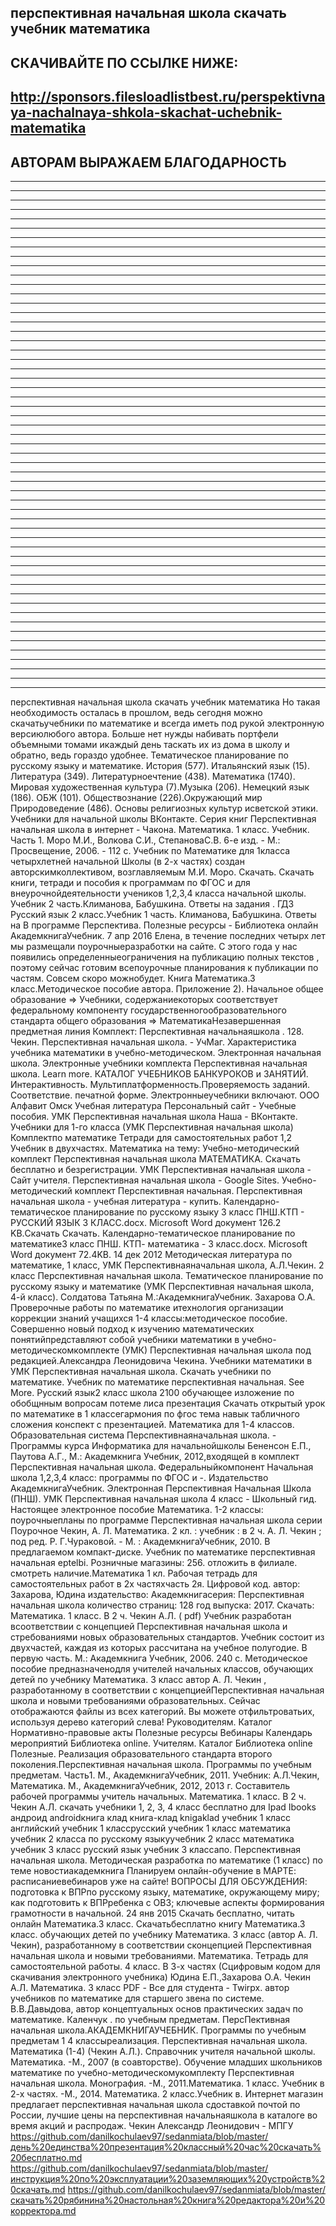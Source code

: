 перспективная начальная школа скачать учебник математика
--------------------------------------------------
СКАЧИВАЙТЕ ПО ССЫЛКЕ НИЖЕ:
--------------------------------------------------
http://sponsors.filesloadlistbest.ru/perspektivnaya-nachalnaya-shkola-skachat-uchebnik-matematika
--------------------------------------------------
АВТОРАМ ВЫРАЖАЕМ БЛАГОДАРНОСТЬ
--------------------------------------------------
--------------------------------------------------
--------------------------------------------------
--------------------------------------------------
--------------------------------------------------
--------------------------------------------------
--------------------------------------------------
--------------------------------------------------
--------------------------------------------------
--------------------------------------------------
--------------------------------------------------
--------------------------------------------------
--------------------------------------------------
--------------------------------------------------
--------------------------------------------------
--------------------------------------------------
--------------------------------------------------
--------------------------------------------------
--------------------------------------------------
--------------------------------------------------
--------------------------------------------------
--------------------------------------------------
--------------------------------------------------
--------------------------------------------------
--------------------------------------------------
--------------------------------------------------
--------------------------------------------------
--------------------------------------------------
--------------------------------------------------
--------------------------------------------------
--------------------------------------------------
--------------------------------------------------
--------------------------------------------------
--------------------------------------------------
--------------------------------------------------
--------------------------------------------------
--------------------------------------------------
--------------------------------------------------
--------------------------------------------------
--------------------------------------------------
--------------------------------------------------
--------------------------------------------------
--------------------------------------------------
--------------------------------------------------
--------------------------------------------------
--------------------------------------------------
--------------------------------------------------
--------------------------------------------------
--------------------------------------------------
--------------------------------------------------
--------------------------------------------------
--------------------------------------------------
--------------------------------------------------
--------------------------------------------------
--------------------------------------------------
--------------------------------------------------
перспективная начальная школа скачать учебник математика Но такая необходимость осталась в прошлом, ведь сегодня можно скачатьучебники по математике и всегда иметь под рукой электронную версиюлюбого автора. Больше нет нужды набивать портфели объемными томами икаждый день таскать их из дома в школу и обратно, ведь гораздо удобнее. Тематическое планирование по русскому языку и математике. История (577). Итальянский язык (15). Литература (349). Литературноечтение (438). Математика (1740). Мировая художественная культура (7).Музыка (206). Немецкий язык (186). ОБЖ (101). Обществознание (226).Окружающий мир  Природоведение (486). Основы религиозных культур исветской этики. Учебники для начальной школы  ВКонтакте. Серия книг Перспективная начальная школа в интернет  - Чакона. Математика. 1 класс. Учебник. Часть 1. Моро М.И., Волкова С.И., СтепановаС.В. 6-е изд. - М.: Просвещение, 2006. - 112 с. Учебник по Математике для 1класса четырхлетней начальной Школы (в 2-х частях) создан авторскимколлективом, возглавляемым М.И. Моро. Скачать. Скачать книги, тетради и пособия к программам по ФГОС и для внеурочнойдеятельности учеников 1,2,3,4 класса начальной школы.  Учебник 2 часть.Климанова, Бабушкина. Ответы на задания . ГДЗ Русский язык 2 класс.Учебник 1 часть. Климанова, Бабушкина. Ответы на В программе Перспектива. Полезные ресурсы - Библиотека онлайн  АкадемкнигаУчебник. 7 апр 2016  Елена, в течение последних четырх лет мы размещали поурочныеразработки на сайте. С этого года у нас появились определенныеограничения на публикацию полных текстов , поэтому сейчас готовим всепоурочные планирования к публикации по частям. Совсем скоро можнобудет. Книга Математика.3 класс.Методическое пособие автора. Приложение 2). Начальное общее образование => Учебники, содержаниекоторых соответствует федеральному компоненту государственногообразовательного стандарта общего образования => МатематикаНезавершенная предметная линия  Комплект: Перспективная начальнаяшкола . 128. Чекин. Перспективная начальная школа. - УчМаг. Характеристика учебника математики в учебно-методическом. Электронная начальная школа. Электронные учебники комплекта Перспективная начальная школа. Learn more. КАТАЛОГ УЧЕБНИКОВ  БАНКУРОКОВ и ЗАНЯТИЙ. Интерактивность. Мультиплатформенность.Проверяемость заданий. Соответствие. печатной форме. Электронныеучебники включают. ООО Алфавит Омск Учебная литература
Персональный сайт - Учебные пособия. УМК Перспективная начальная школа  Наша  - ВКонтакте. Учебники для 1-го класса (УМК Перспективная начальная школа) Комплектпо математике Тетради для самостоятельных работ 1,2 Учебник в двухчастях.  Математика на тему: Учебно-методический комплект Перспективная начальная школа МАТЕМАТИКА. Скачать бесплатно и безрегистрации. УМК Перспективная начальная школа - Сайт учителя. Перспективная начальная школа - Google Sites. Учебно-методический комплект Перспективная начальная. Перспективная начальная школа - учебная литература - купить. Календарно-тематическое планирование по русскому языку 3 класс ПНШ.КТП - РУССКИЙ ЯЗЫК 3 КЛАСС.docx. Microsoft Word документ 126.2 KB.Скачать  Скачать. Календарно-тематическое планирование по математике3 класс ПНШ. КТП- математика - 3 класс.docx. Microsoft Word документ 72.4KB. 14 дек 2012  Методическая литература по математике, 1 класс, УМК Перспективнаяначальная школа, А.Л.Чекин. 2 класс Перспективная начальная школа. Тематическое планирование по русскому языку и математике (УМК Перспективная начальная школа, 4-й класс). Солдатова Татьяна  М.:АкадемкнигаУчебник. Захарова О.А. Проверочные работы по математике итехнология организации коррекции знаний учащихся 1-4 классы:методическое пособие. Совершенно новый подход к изучению математических понятийпредставляют собой учебники математики в учебно-методическомкомплекте (УМК) Перспективная начальная школа под редакцией.Александра Леонидовича Чекина. Учебники математики в УМК Перспективная начальная школа. Скачать учебники по математике. Учебник по математике перспективная начальная.  See More. Русский язык2 класс школа 2100 обучающее изложение по обобщнным вопросам потеме лиса презентация  Скачать открытый урок по математике в 1 классегармония по фгос тема навык табличного сложения конспект с презентацией. Математика для 1-4 классов. Образовательная система Перспективнаяначальная школа. - Программы курса Информатика для начальнойшколы  Бененсон Е.П., Паутова А.Г., М.: Академкнига Учебник, 2012,входящей в комплект Перспективная начальная школа. Федеральныйкомпонент
Начальная школа 1,2,3,4 класс: программы по ФГОС и  -. Издательство АкадемкнигаУчебник. Электронная Перспективная Начальная Школа (ПНШ). УМК Перспективная начальная школа 4 класс - Школьный гид. Настоящее электронное пособие Математика. 1-2 классы: поурочныепланы по программе Перспективная начальная школа серии Поурочное Чекин, А. Л. Математика. 2 кл. : учебник : в 2 ч.  А. Л. Чекин ; под ред. Р. Г.Чураковой. - М. : АкадемкнигаУчебник, 2010. В предлагаемом компакт-диске. Учебник по математике перспективная начальная  eptelbi. Розничные магазины: 256. отложить в филиале. смотреть наличие.Математика 1 кл. Рабочая тетрадь для самостоятельных работ в 2х частяхчасть 2я. Цифровой код. автор: Захарова, Юдина издательство: Академкнигасерия: Перспективная начальная школа количество страниц: 128 год выпуска: 2017. Скачать: Математика. 1 класс. В 2 ч. Чекин А.Л. ( pdf)  Учебник разработан всоответствии с концепцией Перспективная начальная школа и стребованиями новых образовательных стандартов. Учебник состоит из двухчастей, каждая из которых рассчитана на учебное полугодие. В первую часть. М.: Академкнига Учебник, 2006. 240 с. Методическое пособие предназначенодля учителей начальных классов, обучающих детей по учебнику Математика. 3 класс автор А. Л. Чекин , разработанному в соответствии с концепциейПерспективная начальная школа и новыми требованиями образовательных. Сейчас отображаются файлы из всех категорий. Вы можете отфильтроватьих, используя дерево категорий слева! Руководителям. Каталог  Нормативно-правовые акты  Полезные ресурсы  Вебинары  Календарь мероприятий Библиотека online. Учителям. Каталог  Библиотека online  Полезные. Реализация образовательного стандарта второго поколения.Перспективная начальная школа. Программы по учебным предметам. Часть1. М., АкадемкнигаУчебник, 2011. Учебник: А.Л.Чекин, Математика. М., АкадемкнигаУчебник, 2012, 2013 г. Составитель рабочей программы учитель начальных. Математика. 1 класс. В 2 ч. Чекин А.Л. скачать учебники 1, 2, 3, 4 класс бесплатно для Ipad Ibooks андроид androidкнига клад книга-клад knigaklad учебник 1 класс английский учебник 1 классрусский учебник 1 класс математика учебник 2 класса по русскому языкуучебник 2 класс математика учебник 3 класс русский язык учебник 3 классапо. Перспективная начальная школа. Методическая разработка по математике (1 класс) по теме
новостиакадемкнига Планируем онлайн-обучение в МАРТЕ: расписаниевебинаров уже на сайте! ВОПРОСЫ ДЛЯ ОБСУЖДЕНИЯ:  подготовка к ВПРпо русскому языку, математике, окружающему миру;  как подготовить к ВПРребенка с ОВЗ;  ключевые аспекты формирования грамотности в начальной. 24 янв 2015  Скачать бесплатно, читать онлайн Математика.3 класс.  Скачатьбесплатно книгу Математика.3 класс.  обучающих детей по учебнику Математика. 3 класс (автор А. Л. Чекин), разработанному в соответствии сконцепцией Перспективная начальная школа и новыми требованиями. Математика. Тетрадь для самостоятельной работы. 4 класс. В 3-х частях (Сцифровым кодом для скачивания электронного учебника) Юдина Е.П.,Захарова О.А. Чекин А.Л. Математика. 3 класс PDF - Все для студента - Twirpx. автор учебников по математике для старшего звена по системе. В.В.Давыдова, автор концептуальных основ практических задач по математике. Каленчук . по учебным предметам. ПерсПективная начальная школа.АКАДЕМКНИГАУЧЕБНИК. Программы по учебным предметам 1 4 классыреализация. Перспективная начальная школа. Математика (1-4) (Чекин А.Л.). Справочник учителя начальной школы. Математика. -М., 2007 (в соавторстве). Обучение младших школьников математике по учебно-методическомукомплекту Перспективная начальная школа. Монография. -М., 2011.Математика. 1 класс. Учебник в 2-х частях. -М., 2014. Математика. 2 класс.Учебник в. Интернет магазин  предлагает перспективная начальная школа сдоставкой почтой по России, лучшие цены на перспективная начальнаяшкола в каталоге во время акций и распродаж. Чекин Александр Леонидович - МПГУ
https://github.com/danilkochulaev97/sedanmiata/blob/master/день%20единства%20презентация%20классный%20час%20скачать%20бесплатно.md
https://github.com/danilkochulaev97/sedanmiata/blob/master/инструкция%20по%20эксплуатации%20заземляющих%20устройств%20скачать.md
https://github.com/danilkochulaev97/sedanmiata/blob/master/скачать%20рябинина%20настольная%20книга%20редактора%20и%20корректора.md